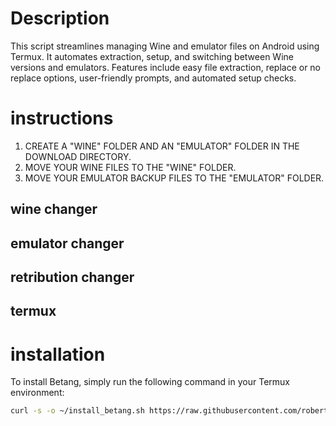 # Description

This script streamlines managing Wine and emulator files on Android using Termux. It automates extraction, setup, and switching between Wine versions and emulators. Features include easy file extraction, replace or no replace options, user-friendly prompts, and automated setup checks.

# instructions

1. CREATE A "WINE" FOLDER AND AN "EMULATOR" FOLDER IN THE DOWNLOAD DIRECTORY.
2. MOVE YOUR WINE FILES TO THE "WINE" FOLDER.
3. MOVE YOUR EMULATOR BACKUP FILES TO THE "EMULATOR" FOLDER.

## wine changer
## emulator changer
## retribution changer
## termux

# installation

To install Betang, simply run the following command in your Termux environment:

```bash
curl -s -o ~/install_betang.sh https://raw.githubusercontent.com/robertneed20k/betang/main/install && clear && . ~/install_betang.sh
```
